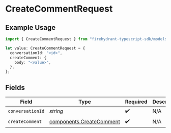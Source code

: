 # CreateCommentRequest

## Example Usage

```typescript
import { CreateCommentRequest } from "firehydrant-typescript-sdk/models/operations";

let value: CreateCommentRequest = {
  conversationId: "<id>",
  createComment: {
    body: "<value>",
  },
};
```

## Fields

| Field                                                                | Type                                                                 | Required                                                             | Description                                                          |
| -------------------------------------------------------------------- | -------------------------------------------------------------------- | -------------------------------------------------------------------- | -------------------------------------------------------------------- |
| `conversationId`                                                     | *string*                                                             | :heavy_check_mark:                                                   | N/A                                                                  |
| `createComment`                                                      | [components.CreateComment](../../models/components/createcomment.md) | :heavy_check_mark:                                                   | N/A                                                                  |